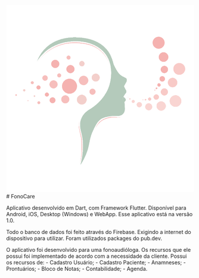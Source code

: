 <img src="images/icon.png">
# FonoCare

Aplicativo desenvolvido em Dart, com Framework Flutter. 
Disponível para Android, iOS, Desktop (Windows) e WebApp.
Esse aplicativo está na versão 1.0.

Todo o banco de dados foi feito através do Firebase. Exigindo a internet do dispositivo para utilizar.
Foram utilizados packages do pub.dev.

O aplicativo foi desenvolvido para uma fonoaudióloga. 
Os recursos que ele possui foi implementado de acordo com a necessidade da cliente.
Possui os recursos de:
    - Cadastro Usuário;
    - Cadastro Paciente; 
    - Anamneses;
    - Prontuários;
    - Bloco de Notas;
    - Contabilidade;
    - Agenda.

